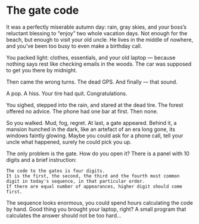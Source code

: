# The gate code
It was a perfectly miserable autumn day: rain, gray skies, and your boss’s reluctant blessing to “enjoy” two whole vacation days. Not enough for the beach, but enough to visit your old uncle. He lives in the middle of nowhere, and you've been too busy to even make a birthday call.

You packed light: clothes, essentials, and your old laptop — because nothing says rest like checking emails in the woods. The car was supposed to get you there by midnight.

Then came the wrong turns. The dead GPS. And finally — that sound.

A pop. A hiss. Your tire had quit. Congratulations.

You sighed, stepped into the rain, and stared at the dead tire. The forest offered no advice. The phone had one bar at first. Then none.

So you walked. Mud, fog, regret. At last, a gate appeared. Behind it, a mansion hunched in the dark, like an artefact of an era long gone, its windows faintly glowing. Maybe you could ask for a phone call, tell your uncle what happened, surely he could pick you up.

The only problem is the gate. How do you open it? There is a panel with 10 digits and a brief instruction:

```
The code to the gates is four digits.
It is the first, the second, the third and the fourth most common digit in today's sequence, in that particular order.
If there are equal number of appearances, higher digit should come first.
``` 

The sequence looks enormous, you could spend hours calculating the code by hand. Good thing you brought your laptop, right? A small program that calculates the answer should not be too hard...